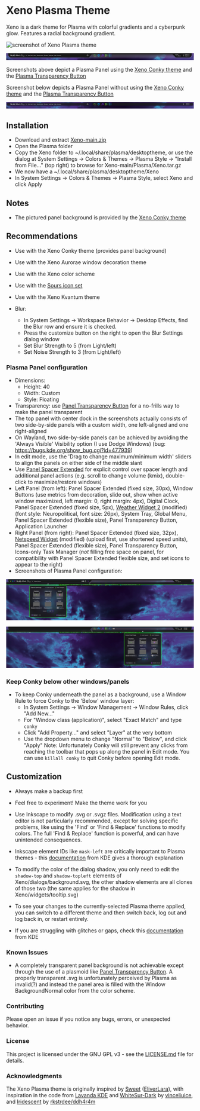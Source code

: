 # Xeno Plasma Theme

Xeno is a dark theme for Plasma with colorful gradients and a cyberpunk glow. Features a radial background gradient.

![screenshot of Xeno Plasma theme](preview/screenshot-0.png)

![screenshot of Xeno Plasma theme Plasma Panel](preview/screenshot-1.png)

Screenshots above depict a Plasma Panel using the [Xeno Conky theme](https://github.com/tully-t/Xeno/tree/main/Conky) and the [Plasma Transparency Button](https://store.kde.org/p/2150916)

Screenshot below depicts a Plasma Panel without using the [Xeno Conky theme](https://github.com/tully-t/Xeno/tree/main/Conky) and the [Plasma Transparency Button](https://store.kde.org/p/2150916)

![screenshot of Xeno Plasma theme Plasma Panel with no Conky or Plasma Transparency Button](preview/screenshot-2.png)

## Installation

- Download and extract [Xeno-main.zip](https://github.com/tully-t/Xeno)
- Open the Plasma folder
- Copy the Xeno folder to ~/.local/share/plasma/desktoptheme, or use the dialog at System Settings -> Colors & Themes -> Plasma Style -> "Install from File..." (top right) to browse for Xeno-main/Plasma/Xeno.tar.gz
- We now have a ~/.local/share/plasma/desktoptheme/Xeno
- In System Settings -> Colors & Themes -> Plasma Style, select Xeno and click Apply

## Notes

- The pictured panel background is provided by the [Xeno Conky theme](https://github.com/tully-t/Xeno/tree/main/Conky)

## Recommendations

- Use with the Xeno Conky theme (provides panel background)
- Use with the Xeno Aurorae window decoration theme
- Use with the Xeno color scheme
- Use with the [Sours icon set](https://github.com/tully-t/Sours)
- Use with the Xeno Kvantum theme
- Blur:

    - In System Settings -> Workspace Behavior -> Desktop Effects, find the Blur row and ensure it is checked.
    - Press the customize button on the right to open the Blur Settings dialog window
    - Set Blur Strength to 5 (from Light/left)
    - Set Noise Strength to 3 (from Light/left)

### Plasma Panel configuration
- Dimensions:
    - Height: 40
    - Width: Custom
    - Style: Floating
- Transparency: use [Panel Transparency Button](https://store.kde.org/p/2150916) for a no-frills way to make the panel transparent
- The top panel with center dock in the screenshots actually consists of two side-by-side panels with a custom width, one left-aligned and one right-aligned
- On Wayland, two side-by-side panels can be achieved by avoiding the 'Always Visible' Visibility option (I use Dodge Windows) (bug: https://bugs.kde.org/show_bug.cgi?id=477939)
- In edit mode, use the 'Drag to change maximum/minimum width' sliders to align the panels on either side of the middle slant
- Use [Panel Spacer Extended](https://www.pling.com/p/2128047) for explicit control over spacer length and additional panel actions (e.g. scroll to change volume (kmix), double-click to maximize/restore windows)
- Left Panel (from left): Panel Spacer Extended (fixed size, 30px), Window Buttons (use metrics from decoration, slide out, show when active window maximized, left margin: 0, right margin: 4px), Digital Clock, Panel Spacer Extended (fixed size, 5px), [Weather Widget 2](https://github.com/blackadderkate/weather-widget-2) (modified) (font style: Neuropolitical, font size: 26px), System Tray, Global Menu, Panel Spacer Extended (flexible size), Panel Transparency Button, Application Launcher
- Right Panel (from right): Panel Spacer Extended (fixed size, 32px), [Netspeed Widget](https://store.kde.org/p/2136505) (modified) (upload first, use shortened speed units), Panel Spacer Extended (flexible size), Panel Transparency Button, Icons-only Task Manager (_not_ filling free space on panel, for compatibility with Panel Spacer Extended flexible size, and set icons to appear to the right)
- Screenshots of Plasma Panel configuration:

![screenshot of left Xeno Plasma Panel config](preview/screenshot-panel-left.png)

![screenshot of right Xeno Plasma Panel config](preview/screenshot-panel-right.png)

### Keep Conky below other windows/panels

- To keep Conky underneath the panel as a background, use a Window Rule to force Conky to the 'Below' window layer:
    - In System Settings -> Window Management -> Window Rules, click "Add New..."
    - For "Window class (application)", select "Exact Match" and type `conky`
    - Click "Add Property..." and select "Layer" at the very bottom
    - Use the dropdown menu to change "Normal" to "Below", and click "Apply"
    Note: Unfortunately Conky will still prevent any clicks from reaching the toolbar that pops up along the panel in Edit mode. You can use `killall conky` to quit Conky before opening Edit mode.

## Customization

- Always make a backup first

- Feel free to experiment! Make the theme work for you

- Use Inkscape to modify .svg or .svgz files. Modification using a text editor is not particularly recommended, except for solving specific problems, like using the 'Find' or 'Find & Replace' functions to modify colors. The full 'Find & Replace' function is powerful, and can have unintended consequences.

- Inkscape element IDs like `mask-left` are critically important to Plasma themes - this [documentation](https://develop.kde.org/docs/plasma/theme/theme-svg/) from KDE gives a thorough explanation

- To modify the color of the dialog shadow, you only need to edit the `shadow-top` and `shadow-topleft` elements of Xeno/dialogs/background.svg, the other shadow elements are all clones of those two (the same applies for the shadow in Xeno/widgets/tooltip.svg)

- To see your changes to the currently-selected Plasma theme applied, you can switch to a different theme and then switch back, log out and log back in, or restart entirely.

- If you are struggling with glitches or gaps, check this [documentation](https://develop.kde.org/docs/plasma/theme/quickstart/#hints-and-tips) from KDE

### Known Issues

- A completely transparent panel background is not achievable except through the use of a plasmoid like [Panel Transparency Button](https://store.kde.org/p/2150916). A properly transparent .svg is unfortunately perceived by Plasma as invalid(?) and instead the panel area is filled with the Window BackgroundNormal color from the color scheme.

### Contributing

Please open an issue if you notice any bugs, errors, or unexpected behavior.

### License

This project is licensed under the GNU GPL v3 - see the [LICENSE.md](LICENSE.md) file for details.

### Acknowledgments

The Xeno Plasma theme is originally inspired by [Sweet](https://github.com/EliverLara/Sweet-kde) ([EliverLara](https://github.com/EliverLara)), with inspiration in the code from [Lavanda KDE](https://www.pling.com/p/2009354) and [WhiteSur-Dark](https://store.kde.org/p/1400409) by [vinceliuice](https://github.com/vinceliuice), and [Iridescent](https://store.kde.org/p/1640895) by [rkstrdee/ddh4r4m](https://github.com/ddh4r4m/Iridescent)
